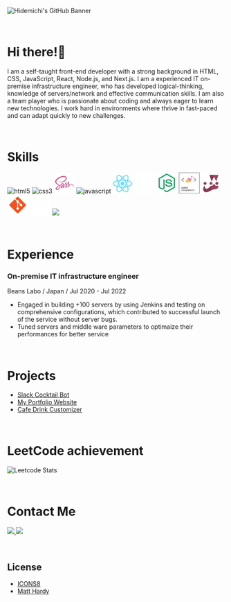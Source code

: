 ![Hidemichi's GitHub Banner](./images/banner.png)

<br />

# Hi there!👋

I am a self-taught front-end developer with a strong background in HTML, CSS, JavaScript, React, Node.js, and Next.js.
I am a experienced IT on-premise infrastructure engineer, who has developed logical-thinking, knowledge of servers/network and effective communication skills. I am also a team player who is passionate about coding and always eager to learn new technologies. I work hard in environments where thrive in fast-paced and can adapt quickly to new challenges.

<br />

# Skills

<p align="left"> 
  <img alt="html5" src="https://img.icons8.com/color/48/undefined/html-5--v1.png"/>
  <img alt="css3" src="https://img.icons8.com/color/48/undefined/css3.png"/>
  <img alt="sass" src="./images/sass.png"/>
  <img alt="javascript" src="https://img.icons8.com/color/48/undefined/javascript--v1.png"/>
  <img alt="react" src="./images/react.png" height="45" width="45" />
  <img alt="next" src="./images/next.png"/>
  <img alt="node" src="./images/node.png"/>
   <img alt="styled-components" src="./images/styled-components.png" height="48" width="48" />
  <img alt="jest" src="./images/jest.png"/>
  <img alt="git" src="./images/git.png"/>
  <img alt="github" src="./images/github.png" />
  <img src="https://img.icons8.com/color/48/null/figma--v1.png"/>
</p>

<br />

# Experience

### On-premise IT infrastructure engineer

Beans Labo / Japan / Jul 2020 - Jul 2022

- Engaged in building +100 servers by using Jenkins and testing on comprehensive configurations, which contributed to successful launch of the service without server bugs.
- Tuned servers and middle ware parameters to optimaize their performances for better service

<br />

# Projects

- <a href="https://github.com/HidemichiShimura/slack-cocktail-bot">Slack Cocktail Bot</a>
- <a href="https://github.com/HidemichiShimura/portfolio">My Portfolio Website</a>
- <a href="https://github.com/HidemichiShimura/cafe-drink-customizer">Cafe Drink Customizer</a>

<br />

# LeetCode achievement

![Leetcode Stats](https://leetcard.jacoblin.cool/HidemichiShimura?ext=heatmap)

<br />

# Contact Me

<p align="left"> 
  <a href="https://www.linkedin.com/in/hidemichi-shimura/" target="_blank">
    <img src="https://img.icons8.com/color/48/undefined/linkedin-circled--v1.png"/>
  </a>
  <a href="https://twitter.com/hidemichiinvan" target="_blank">
    <img src="https://img.icons8.com/color/48/undefined/twitter-circled--v1.png"/>
  </a>
</p>

<br />

## License

- [ICONS8](https://icons8.com/)
- [Matt Hardy](https://unsplash.com/photos/6ArTTluciuA)
